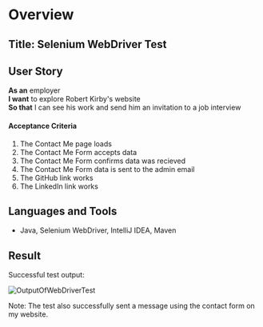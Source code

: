 <h1>Overview</h1>
<h2>Title: Selenium WebDriver Test</h2>

<h2>User Story</h2>
<strong>As an</strong> employer
<br>
<strong>I want</strong> to explore Robert Kirby's website
<br>
<strong>So that</strong> I can see his work and send him an invitation to a job interview

<h4>Acceptance Criteria</h4>
<ol>
<li>The Contact Me page loads</li>
<li>The Contact Me Form accepts data</li>
<li>The Contact Me Form confirms data was recieved</li>
<li>The Contact Me Form data is sent to the admin email</li>
<li>The GitHub link works</li>
<li>The LinkedIn link works</li>
</ol>


<h2>Languages and Tools</h2>
<ul>
<li>Java, Selenium WebDriver,  IntelliJ IDEA, Maven</li>
</ul>

<h2>Result</h2>
Successful test output:

![OutputOfWebDriverTest](https://user-images.githubusercontent.com/107216125/190829390-1be2e252-f441-4706-98f7-8eb7635d0a64.png)

Note: The test also successfully sent a message using the contact form on my website.
